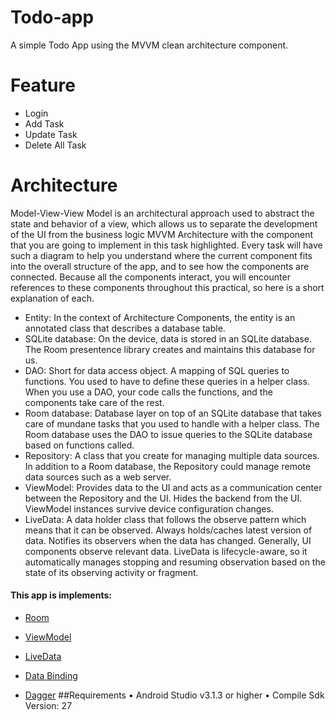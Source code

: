 # Todo-app
A simple Todo App using the MVVM clean architecture component. 
# Feature
- Login
- Add Task
- Update Task
- Delete All Task

# Architecture
Model-View-View Model is an architectural approach used to abstract the state and behavior of a view, which allows us to separate the development of the UI from the business logic
MVVM Architecture with the component that you are going to implement in this task highlighted. Every task will have such a diagram to help you understand where the current component fits into the overall structure of the app, and to see how the components are connected. 
Because all the components interact, you will encounter references to these components throughout this practical, so here is a short explanation of each.


- Entity: In the context of Architecture Components, the entity is an annotated class that describes a database table.
- SQLite database: On the device, data is stored in an SQLite database. The Room presentence library creates and maintains this database for us.
- DAO: Short for data access object. A mapping of SQL queries to functions. You used to have to define these queries in a helper class. When you use a DAO, your code calls the functions, and the components take care of the rest.
- Room database: Database layer on top of an SQLite database that takes care of mundane tasks that you used to handle with a helper class. The Room database uses the DAO to issue queries to the SQLite database based on functions called.
- Repository: A class that you create for managing multiple data sources. In addition to a Room database, the Repository could manage remote data sources such as a web server.
- ViewModel: Provides data to the UI and acts as a communication center between the Repository and the UI. Hides the backend from the UI. ViewModel instances survive device configuration changes.
- LiveData: A data holder class that follows the observe pattern which means that it can be observed. Always holds/caches latest version of data. Notifies its observers when the data has changed. Generally, UI components observe relevant data. LiveData is lifecycle-aware, so it automatically manages stopping and resuming observation based on the state of its observing activity or fragment.

#### This app is implements:

- [Room](https://codelabs.developers.google.com/codelab)
- [ViewModel](https://developer.android.com/topic/libraries/architecture/viewmodel)
- [LiveData](https://developer.android.com/topic/libraries/architecture/livedata)
- [Data Binding](https://developer.android.com/topic/libraries/data-binding/)

- [Dagger](https://google.github.io/dagger/)
##Requirements
•	Android Studio v3.1.3 or higher
•	Compile Sdk Version: 27




